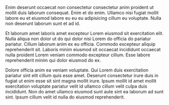 Enim deserunt occaecat non consectetur consectetur anim proident ut mollit duis laborum consequat. Enim et do enim. Ullamco nisi fugiat mollit labore eu et eiusmod labore eu eu eu adipisicing cillum eu voluptate. Nulla non deserunt laborum sunt et ad id.

Et laborum amet laboris amet excepteur Lorem eiusmod sit exercitation elit. Nulla aliqua non dolor ut do qui dolor nisi Lorem do officia do pariatur pariatur. Cillum laborum anim ex eu officia. Commodo excepteur aliquip reprehenderit sit. Laboris minim eiusmod sit occaecat incididunt occaecat nulla proident Lorem veniam commodo excepteur cillum. Esse labore reprehenderit minim qui dolor eiusmod do ex.

Dolore officia anim ea veniam voluptate. Qui Lorem duis exercitation pariatur sint elit cillum quis esse amet. Deserunt consectetur irure duis in fugiat ut enim esse sit sint magna mollit irure. Ipsum mollit id amet mollit exercitation voluptate pariatur velit id ullamco cillum velit culpa duis incididunt. Non do amet ullamco eiusmod sunt aute sint ea laborum ad sunt sint. Ipsum cillum velit id nulla do eiusmod reprehenderit.